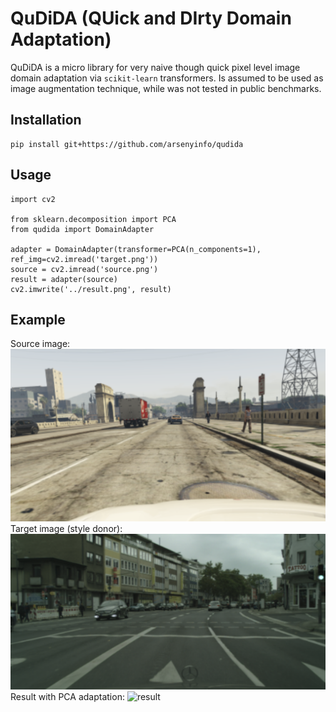# QuDiDA (QUick and DIrty Domain Adaptation)

QuDiDA is a micro library for very naive though quick pixel level image domain adaptation via `scikit-learn` transformers.
Is assumed to be used as image augmentation technique, while was not tested in public benchmarks. 

## Installation
```
pip install git+https://github.com/arsenyinfo/qudida
```

## Usage 
```
import cv2

from sklearn.decomposition import PCA
from qudida import DomainAdapter

adapter = DomainAdapter(transformer=PCA(n_components=1), ref_img=cv2.imread('target.png'))
source = cv2.imread('source.png')
result = adapter(source)
cv2.imwrite('../result.png', result)
```

## Example 
Source image: 
![source](source.png)
Target image (style donor):
![target](target.png)
Result with PCA adaptation:
![result](result.gif)